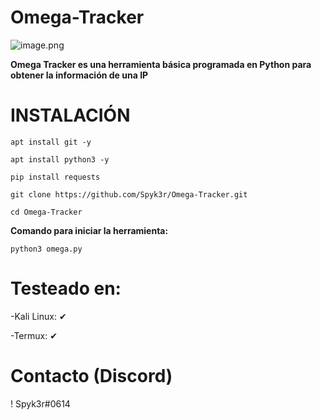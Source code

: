 # Omega-Tracker
![image.png](https://raw.githubusercontent.com/G0ldenD4rk/Omega-Tracker-V1/main/OMEGA.PNG)

**Omega Tracker es una herramienta básica programada en Python para obtener la información de una IP**

# INSTALACIÓN

```
apt install git -y
```
```
apt install python3 -y
```
```
pip install requests
```
```
git clone https://github.com/Spyk3r/Omega-Tracker.git
```
```
cd Omega-Tracker
```
**Comando para iniciar la herramienta:**
```
python3 omega.py
```


# Testeado en:
-Kali Linux: ✔

-Termux: ✔

# Contacto (Discord)
! Spyk3r#0614
